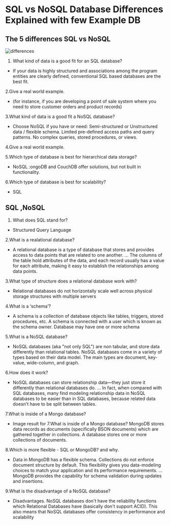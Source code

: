 # SQL vs NoSQL Database Differences Explained with few Example DB

## The 5 differences SQL vs NoSQL

![differences](https://www.agiratech.com/wp-content/uploads/2018/01/Difference-between-SQL-and-NOSQL-2.png)

1. What kind of data is a good fit for an SQL database?

* If your data is highly structured and associations among the program entities are clearly defined, conventional SQL based databases are the best fit.

2.Give a real world example.

* (for instance, if you are developing a point of sale system where you need to store customer orders and product records)

3.What kind of data is a good fit a NoSQL database?

* Choose NoSQL if you have or need: Semi-structured or Unstructured data / flexible schema. Limited pre-defined access paths and query patterns. No complex queries, stored procedures, or views.

4.Give a real world example.

5.Which type of database is best for hierarchical data storage?

* NoSQL :ongoDB and CouchDB offer solutions, but not built in functionality.

6.Which type of database is best for scalability?

* SQL

## SQL ,NoSQL

1. What does SQL stand for?

* Structured Query Language

2.What is a realational database?

* A relational database is a type of database that stores and provides access to data points that are related to one another. ... The columns of the table hold attributes of the data, and each record usually has a value for each attribute, making it easy to establish the relationships among data points.

3.What type of structure does a relational database work with?

* Relational databases do not horizontally scale well across physical storage structures with multiple servers

4.What is a ‘schema’?

* A schema is a collection of database objects like tables, triggers, stored procedures, etc. A schema is connected with a user which is known as the schema owner. Database may have one or more schema

5.What is a NoSQL database?

* NoSQL databases (aka "not only SQL") are non tabular, and store data differently than relational tables. NoSQL databases come in a variety of types based on their data model. The main types are document, key-value, wide-column, and graph.

6.How does it work?

* NoSQL databases can store relationship data—they just store it differently than relational databases do. ... In fact, when compared with SQL databases, many find modeling relationship data in NoSQL databases to be easier than in SQL databases, because related data doesn't have to be split between tables.

7.What is inside of a Mongo database?

* Image result for 7.What is inside of a Mongo database?
MongoDB stores data records as documents (specifically BSON documents) which are gathered together in collections. A database stores one or more collections of documents.

8.Which is more flexible - SQL or MongoDB? and why.

* Data in MongoDB has a flexible schema. Collections do not enforce document structure by default. This flexibility gives you data-modeling choices to match your application and its performance requirements. ... MongoDB provides the capability for schema validation during updates and insertions.

9.What is the disadvantage of a NoSQL database?

* Disadvantages. NoSQL databases don't have the reliability functions which Relational Databases have (basically don't support ACID). This also means that NoSQL databases offer consistency in performance and scalability
